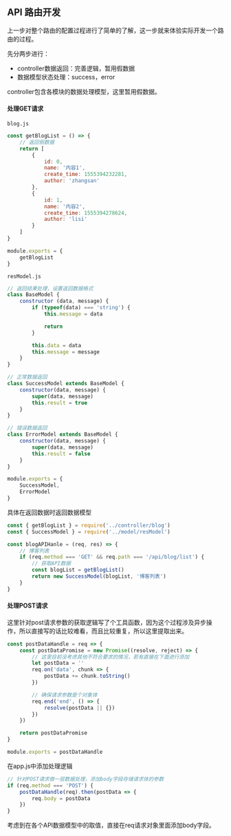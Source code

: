 ## API 路由开发

上一步对整个路由的配置过程进行了简单的了解，这一步就来体验实际开发一个路由的过程。

先分两步进行：
- controller数据返回：完善逻辑，暂用假数据
- 数据模型状态处理：success，error

controller包含各模块的数据处理模型，这里暂用假数据。

#### 处理GET请求
`blog.js`
```javascript
const getBlogList = () => {
    // 返回假数据
    return [
        {
            id: 0,
            name: '内容1',
            create_time: 1555394232281,
            author: 'zhangsan'
        },
        {
            id: 1,
            name: '内容2',
            create_time: 1555394278624,
            author: 'lisi'
        }
    ]
}

module.exports = {
    getBlogList
}
```

`resModel.js`

```javascript
// 返回结果处理，设置返回数据格式
class BaseModel {
    constructor (data, message) {
        if (typeof(data) === 'string') {
            this.message = data

            return
        }

        this.data = data
        this.message = message
    }
}

// 正常数据返回
class SuccessModel extends BaseModel {
    constructor(data, message) {
        super(data, message)
        this.result = true
    }
}

// 错误数据返回
class ErrorModel extends BaseModel {
    constructor(data, message) {
        super(data, message)
        this.result = false
    }
}

module.exports = {
    SuccessModel,
    ErrorModel
}
```

具体在返回数据时返回数据模型
```javascript
const { getBlogList } = require('../controller/blog')
const { SuccessModel } = require('../model/resModel')

const blogAPIHanle = (req, res) => {
    // 博客列表
    if (req.method === 'GET' && req.path === '/api/blog/list') {
        // 获取API数据
        const blogList = getBlogList()
        return new SuccessModel(blogList, '博客列表')
    }
}
```

#### 处理POST请求

这里针对post请求参数的获取逻辑写了个工具函数，因为这个过程涉及异步操作，所以直接写的话比较难看，而且比较重复，所以这里提取出来。

```javascript
const postDataHandle = req => {
    const postDataPromise = new Promise((resolve, reject) => {
        // 这里目前没考虑其他不符合要求的情况，若有直接在下面进行添加
        let postData = ''
        req.on('data', chunk => {
            postData += chunk.toString()
        })

        // 确保请求参数是个对象体
        req.end('end', () => {
            resolve(postData || {})
        })
    })

    return postDataPromise
}

module.exports = postDataHandle
```

在app.js中添加处理逻辑

```javascript
// 针对POST请求做一层数据处理，添加body字段存储请求体的参数
if (req.method === 'POST') {
    postDataHandle(req).then(postData => {
        req.body = postData
    })
}
```
考虑到在各个API数据模型中的取值，直接在req请求对象里面添加body字段。
